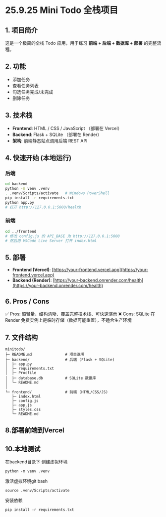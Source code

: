 
# 25.9.25 Mini Todo 全栈项目

## 1. 项目简介
这是一个极简的全栈 Todo 应用，用于练习 **前端 + 后端 + 数据库 + 部署** 的完整流程。

## 2. 功能
- 添加任务  
- 查看任务列表  
- 勾选任务完成/未完成  
- 删除任务  

## 3. 技术栈
- **Frontend**: HTML / CSS / JavaScript （部署在 Vercel）  
- **Backend**: Flask + SQLite （部署在 Render）  
- **架构**: 前端静态站点调用后端 REST API  

## 4. 快速开始 (本地运行)

### 后端
```bash
cd backend
python -m venv .venv
. .venv/Scripts/activate   # Windows PowerShell
pip install -r requirements.txt
python app.py
# 打开 http://127.0.0.1:5000/health
````

### 前端

```bash
cd ../frontend
# 修改 config.js 的 API_BASE 为 http://127.0.0.1:5000
# 然后用 VSCode Live Server 打开 index.html
```

## 5. 部署

* **Frontend (Vercel)**: [https://your-frontend.vercel.app](https://your-frontend.vercel.app)
* **Backend (Render)**: [https://your-backend.onrender.com/health](https://your-backend.onrender.com/health)

## 6. Pros / Cons

✅ Pros: 超轻量、结构清晰、覆盖完整技术栈、可快速演示
❌ Cons: SQLite 在 Render 免费实例上是临时存储（数据可能重置），不适合生产环境

## 7. 文件结构

```text
minitodo/
├─ README.md               # 项目说明
├─ backend/                # 后端 (Flask + SQLite)
│  ├─ app.py
│  ├─ requirements.txt
│  ├─ Procfile
│  ├─ database.db          # SQLite 数据库
│  └─ README.md
│
└─ frontend/               # 前端 (HTML/CSS/JS)
   ├─ index.html
   ├─ config.js
   ├─ app.js
   ├─ styles.css
   └─ README.md
```

## 8.部署前端到Vercel


## 10.本地测试
在backend目录下
创建虚拟环境
```
python -m venv .venv
```
激活虚拟环境git bash
```
source .venv/Scripts/activate
```
安装依赖
```
pip install -r requirements.txt
```





